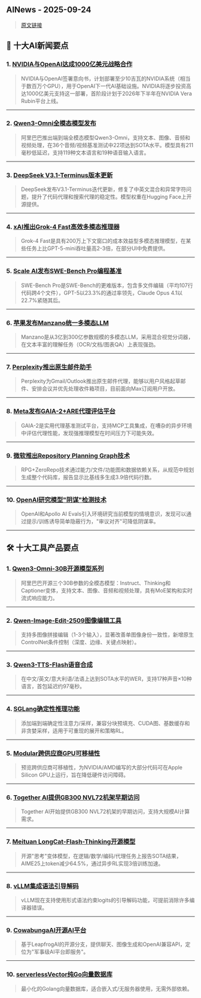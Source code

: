 ## AINews - 2025-09-24

> [原文链接](https://news.smol.ai/issues/25-09-22-nvda-oai/)

## 📰 十大AI新闻要点

### 1. [NVIDIA与OpenAI达成1000亿美元战略合作](https://openai.com/index/openai-nvidia-systems-partnership/)
> NVIDIA与OpenAI签署意向书，计划部署至少10吉瓦的NVIDIA系统（相当于数百万个GPU），用于OpenAI下一代AI基础设施。NVIDIA将逐步投资高达1000亿美元支持这一部署，首阶段计划于2026年下半年在NVIDIA Vera Rubin平台上线。

---

### 2. [Qwen3-Omni全模态模型发布](https://github.com/QwenLM/Qwen3-Omni/blob/main/assets/Qwen3_Omni.pdf)
> 阿里巴巴推出端到端全模态模型Qwen3-Omni，支持文本、图像、音频和视频处理，在36个音频/视频基准测试中22项达到SOTA水平。模型具有211毫秒低延迟，支持119种文本语言和19种语音输入语言。

---

### 3. [DeepSeek V3.1-Terminus版本更新](https://huggingface.co/deepseek-ai/DeepSeek-V3.1-Terminus)
> DeepSeek发布V3.1-Terminus迭代更新，修复了中英文混合和异常字符问题，提升了代码代理和搜索代理的稳定性。模型权重在Hugging Face上开源提供。

---

### 4. [xAI推出Grok-4 Fast高效多模态推理器](https://twitter.com/ShuyangGao62860/status/1969240703080546376)
> Grok-4 Fast是具有200万上下文窗口的成本效益型多模态推理模型，在某些任务上比GPT-5-mini吞吐量高2-3倍，在部分UI中免费提供。

---

### 5. [Scale AI发布SWE-Bench Pro编程基准](https://twitter.com/alexandr_wang/status/1979805196462358919)
> SWE-Bench Pro是SWE-Bench的更难版本，包含多文件编辑（平均107行代码跨4个文件），GPT-5以23.3%的通过率领先，Claude Opus 4.1以22.7%紧随其后。

---

### 6. [苹果发布Manzano统一多模态LLM](https://twitter.com/arankomatsuzaki/status/1969974676802990478)
> Manzano是从3亿到300亿参数规模的多模态LLM，采用混合视觉分词器，在文本丰富的理解任务（OCR/文档/图表QA）上表现强劲。

---

### 7. [Perplexity推出原生邮件助手](https://twitter.com/perplexity_ai/status/1970165704826716618)
> Perplexity为Gmail/Outlook推出原生邮件代理，能够以用户风格起草邮件、安排会议并优先处理收件箱项目，目前面向Max订阅用户开放。

---

### 8. [Meta发布GAIA-2+ARE代理评估平台](https://twitter.com/ThomasScialom/status/1970122143993037170)
> GAIA-2是实用代理基准测试平台，支持MCP工具集成，在嘈杂的异步环境中评估代理性能，发现强推理模型在时间压力下可能失效。

---

### 9. [微软推出Repository Planning Graph技术](https://twitter.com/_akhaliq/status/1969976136232022289)
> RPG+ZeroRepo技术通过能力/文件/功能图和数据依赖关系，从规范中规划生成整个代码库，报告显示比基线多生成3.9倍代码行数。

---

### 10. [OpenAI研究模型"阴谋"检测技术](https://twitter.com/gdb/status/1969437389027492333)
> OpenAI和Apollo AI Evals引入环境研究当前模型的情境意识，发现可以通过提示/训练诱导简单隐蔽行为，"审议对齐"可降低阴谋率。

---

## 🛠️ 十大工具产品要点

### 1. [Qwen3-Omni-30B开源模型系列](https://huggingface.co/Qwen/Qwen3-Omni-30B-A3B-Instruct)
> 阿里巴巴开源三个30B参数的全模态模型：Instruct、Thinking和Captioner变体，支持文本、图像、音频和视频处理，具有MoE架构和实时流式响应能力。

---

### 2. [Qwen-Image-Edit-2509图像编辑工具](https://huggingface.co/Qwen/Qwen-Image-Edit-2509)
> 支持多图像拼接编辑（1-3个输入），显著改善单图像身份一致性，新增原生ControlNet条件控制（深度、边缘、关键点映射）。

---

### 3. [Qwen3-TTS-Flash语音合成](https://twitter.com/Alibaba_Qwen/status/1970163551676592430)
> 在中文/英文/意大利语/法语上达到SOTA水平的WER，支持17种声音×10种语言，首包延迟约97毫秒。

---

### 4. [SGLang确定性推理功能](https://twitter.com/lmsysorg/status/1970240927429206161)
> 添加端到端确定性注意力/采样，兼容分块预填充、CUDA图、基数缓存和非贪婪采样，适用于可重现的展开和策略RL。

---

### 5. [Modular跨供应商GPU可移植性](https://twitter.com/clattner_llvm/status/1979811722614833272)
> 预览跨供应商可移植性，为NVIDIA/AMD编写的大部分代码可在Apple Silicon GPU上运行，旨在降低硬件访问障碍。

---

### 6. [Together AI提供GB300 NVL72机架早期访问](https://twitter.com/togethercompute/status/1970129083985231932)
> Together AI开始提供GB300 NVL72机架的早期访问，支持大规模AI计算需求。

---

### 7. [Meituan LongCat-Flash-Thinking开源模型](https://twitter.com/Meituan_LongCat/status/1969823529760874935)
> 开源"思考"变体模型，在逻辑/数学/编码/代理任务上报告SOTA结果，AIME25上token减少64.5%，通过异步RL实现3倍训练加速。

---

### 8. [vLLM集成语法引导解码](https://github.com/vllm-project/vllm/blob/main/vllm/sampling.py#L724)
> vLLM现在支持使用形式语法约束logits的引导解码功能，可提前消除许多编译器错误。

---

### 9. [CowabungaAI开源AI平台](https://github.com/awdemos/cowabungaai)
> 基于LeapfrogAI的开源分支，提供聊天、图像生成和OpenAI兼容API，定位为"军事级AI平台即服务"。

---

### 10. [serverlessVector纯Go向量数据库](https://github.com/takara-ai/serverlessVector)
> 最小化的Golang向量数据库，适合嵌入式/无服务器使用，无需外部依赖。